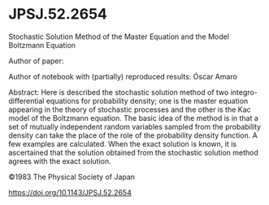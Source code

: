 # JPSJ.52.2654
Stochastic Solution Method of the Master Equation and the Model Boltzmann Equation

Author of paper: 

Author of notebook with (partially) reproduced results: Óscar Amaro

Abstract:
Here is described the stochastic solution method of two integro-differential equations for probability density; one is the master equation appearing in the theory of stochastic processes and the other is the Kac model of the Boltzmann equation. The basic idea of the method is in that a set of mutually independent random variables sampled from the probability density can take the place of the role of the probability density function. A few examples are calculated. When the exact solution is known, it is ascertained that the solution obtained from the stochastic solution method agrees with the exact solution.
 
©1983 The Physical Society of Japan

https://doi.org/10.1143/JPSJ.52.2654
